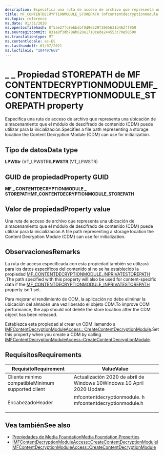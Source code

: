 ```yaml
---
description: Especifica una ruta de acceso de archivo que representa una ubicación de almacenamiento que el módulo de descifrado de contenido (CDM) puede utilizar para la inicialización.
title: MF_CONTENTDECRYPTIONMODULE_STOREPATH (mfcontentdecryptionmodule.h)
ms.topic: reference
ms.date: 01/31/2020
ms.openlocfilehash: 8f5ae27fc8ebbdbf0d9e529f1905631b462ff959
ms.sourcegitcommit: 831e8f3db78ab820e1710cede244553c70e50500
ms.translationtype: MT
ms.contentlocale: es-ES
ms.lasthandoff: 01/07/2021
ms.locfileid: "104497668"
---
```

# <a name="mf_contentdecryptionmodule_storepath-property"></a><span data-ttu-id="6c6d2-103">\_ \_ Propiedad STOREPATH de MF CONTENTDECRYPTIONMODULE</span><span class="sxs-lookup"><span data-stu-id="6c6d2-103">MF\_CONTENTDECRYPTIONMODULE\_STOREPATH property</span></span>

<span data-ttu-id="6c6d2-104">Especifica una ruta de acceso de archivo que representa una ubicación de almacenamiento que el módulo de descifrado de contenido (CDM) puede utilizar para la inicialización.</span><span class="sxs-lookup"><span data-stu-id="6c6d2-104">Specifies a file path representing a storage location the Content Decryption Module (CDM) can use for initialization.</span></span>


## <a name="data-type"></a><span data-ttu-id="6c6d2-105">Tipo de datos</span><span class="sxs-lookup"><span data-stu-id="6c6d2-105">Data type</span></span>

<span data-ttu-id="6c6d2-106">**LPWStr** (VT_LPWSTR)</span><span class="sxs-lookup"><span data-stu-id="6c6d2-106">**LPWSTR** (VT_LPWSTR)</span></span>

## <a name="property-guid"></a><span data-ttu-id="6c6d2-107">GUID de propiedad</span><span class="sxs-lookup"><span data-stu-id="6c6d2-107">Property GUID</span></span>

<span data-ttu-id="6c6d2-108">**MF \_ CONTENTDECRYPTIONMODULE \_ STOREPATH**</span><span class="sxs-lookup"><span data-stu-id="6c6d2-108">**MF\_CONTENTDECRYPTIONMODULE\_STOREPATH**</span></span>

## <a name="property-value"></a><span data-ttu-id="6c6d2-109">Valor de propiedad</span><span class="sxs-lookup"><span data-stu-id="6c6d2-109">Property value</span></span>

<span data-ttu-id="6c6d2-110">Una ruta de acceso de archivo que representa una ubicación de almacenamiento que el módulo de descifrado de contenido (CDM) puede utilizar para la inicialización.</span><span class="sxs-lookup"><span data-stu-id="6c6d2-110">A file path representing a storage location the Content Decryption Module (CDM) can use for initialization.</span></span>

## <a name="remarks"></a><span data-ttu-id="6c6d2-111">Observaciones</span><span class="sxs-lookup"><span data-stu-id="6c6d2-111">Remarks</span></span>

<span data-ttu-id="6c6d2-112">La ruta de acceso especificada con esta propiedad también se utilizará para los datos específicos del contenido si no se ha establecido la propiedad [MF_CONTENTDECRYPTIONMODULE_INPRIVATESTOREPATH](mf-contentdecryptionmodule-inprivatestorepath.md) .</span><span class="sxs-lookup"><span data-stu-id="6c6d2-112">The path specified with this property will also be used for content-specific data if the [MF_CONTENTDECRYPTIONMODULE_INPRIVATESTOREPATH](mf-contentdecryptionmodule-inprivatestorepath.md) property isn't set.</span></span>

<span data-ttu-id="6c6d2-113">Para mejorar el rendimiento de COM, la aplicación no debe eliminar la ubicación del almacén una vez liberado el objeto CDM.</span><span class="sxs-lookup"><span data-stu-id="6c6d2-113">To improve COM performance, the app should not delete the store location after the CDM object has been released.</span></span>



<span data-ttu-id="6c6d2-114">Establezca esta propiedad al crear un CDM llamando a [IMFContentDecryptionModuleAccess:: CreateContentDecryptionModule](/windows/win32/api/mfcontentdecryptionmodule/nf-mfcontentdecryptionmodule-imfcontentdecryptionmoduleaccess-createcontentdecryptionmodule).</span><span class="sxs-lookup"><span data-stu-id="6c6d2-114">Set this property when you create a CDM by calling [IMFContentDecryptionModuleAccess::CreateContentDecryptionModule](/windows/win32/api/mfcontentdecryptionmodule/nf-mfcontentdecryptionmodule-imfcontentdecryptionmoduleaccess-createcontentdecryptionmodule).</span></span>

## <a name="requirements"></a><span data-ttu-id="6c6d2-115">Requisitos</span><span class="sxs-lookup"><span data-stu-id="6c6d2-115">Requirements</span></span>



| <span data-ttu-id="6c6d2-116">Requisito</span><span class="sxs-lookup"><span data-stu-id="6c6d2-116">Requirement</span></span> | <span data-ttu-id="6c6d2-117">Value</span><span class="sxs-lookup"><span data-stu-id="6c6d2-117">Value</span></span> |
|-------------------------------------|---------------------------------------------------------------------------------------|
| <span data-ttu-id="6c6d2-118">Cliente mínimo compatible</span><span class="sxs-lookup"><span data-stu-id="6c6d2-118">Minimum supported client</span></span><br/> | <span data-ttu-id="6c6d2-119">Actualización 2020 de abril de Windows 10</span><span class="sxs-lookup"><span data-stu-id="6c6d2-119">Windows 10 April 2020 Update</span></span><br/>                                     |
| <span data-ttu-id="6c6d2-120">Encabezado</span><span class="sxs-lookup"><span data-stu-id="6c6d2-120">Header</span></span><br/>                   | <dl> <span data-ttu-id="6c6d2-121"><dt>mfcontentdecryptionmodule. h</dt></span><span class="sxs-lookup"><span data-stu-id="6c6d2-121"><dt>mfcontentdecryptionmodule.h</dt></span></span> </dl> |



## <a name="see-also"></a><span data-ttu-id="6c6d2-122">Vea también</span><span class="sxs-lookup"><span data-stu-id="6c6d2-122">See also</span></span>

- [<span data-ttu-id="6c6d2-123">Propiedades de Media Foundation</span><span class="sxs-lookup"><span data-stu-id="6c6d2-123">Media Foundation Properties</span></span>](media-foundation-properties.md)
- [<span data-ttu-id="6c6d2-124">IMFContentDecryptionModuleAccess::CreateContentDecryptionModule</span><span class="sxs-lookup"><span data-stu-id="6c6d2-124">IMFContentDecryptionModuleAccess::CreateContentDecryptionModule</span></span>](/windows/win32/api/mfcontentdecryptionmodule/nf-mfcontentdecryptionmodule-imfcontentdecryptionmoduleaccess-createcontentdecryptionmodule)


 

 




